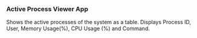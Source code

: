 ### Active Process Viewer App  
Shows the active processes of the system as a table. 
Displays Process ID, User, Memory Usage(%), CPU Usage (%) and Command.
